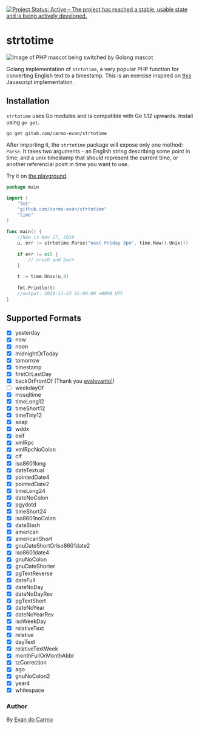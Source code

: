 [![Project Status: Active – The project has reached a stable, usable state and is being actively developed.](https://www.repostatus.org/badges/latest/active.svg)](https://www.repostatus.org/#active)

# strtotime

![Image of PHP mascot being switched by Golang mascot](https://i.imgur.com/8RhHjkD.jpg)

Golang implementation of `strtotime`, a very popular PHP function for converting English text to a timestamp. This is an exercise inspired on [this](https://github.com/kvz/locutus/blob/master/src/php/datetime/strtotime.js) Javascript implementation.

## Installation

`strtotime` uses Go modules and is compatible with Go 1.12 upwards. Install using `go get`.

```
go get gitub.com/carmo-evan/strtotime
```

After importing it, the `strtotime` package will expose only one method: `Parse`. It takes two arguments - an English string describing some point in time; and a unix timestamp that should represent the current time, or another referencial point in time you want to use. 

Try it on [the playground](https://play.golang.org/p/k3RqaQy7CB-).

```go
package main

import (
	"fmt"
	"github.com/carmo-evan/strtotime"
	"time"
)

func main() {
    //Now is Nov 17, 2019
    u, err := strtotime.Parse("next Friday 3pm", time.Now().Unix())
    
    if err != nil {
        // crash and burn
    }

    t := time.Unix(u,0)
    
    fmt.Println(t)
    //output: 2019-11-22 15:00:00 +0000 UTC
}
```

## Supported Formats

- [x] yesterday
- [x] now
- [x] noon
- [x] midnightOrToday
- [x] tomorrow
- [x] timestamp
- [x] firstOrLastDay
- [x] backOrFrontOf (Thank you [evalevanto!](https://github.com/evalevanto))
- [ ] weekdayOf
- [x] mssqltime
- [x] timeLong12
- [x] timeShort12
- [x] timeTiny12
- [x] soap
- [x] wddx
- [x] exif
- [x] xmlRpc
- [x] xmlRpcNoColon
- [x] clf
- [x] iso8601long
- [x] dateTextual
- [x] pointedDate4
- [x] pointedDate2
- [x] timeLong24
- [x] dateNoColon
- [x] pgydotd
- [x] timeShort24
- [x] iso8601noColon
- [x] dateSlash
- [x] american
- [x] americanShort
- [x] gnuDateShortOrIso8601date2
- [x] iso8601date4
- [x] gnuNoColon
- [x] gnuDateShorter
- [x] pgTextReverse
- [x] dateFull
- [x] dateNoDay
- [x] dateNoDayRev
- [x] pgTextShort
- [x] dateNoYear
- [x] dateNoYearRev
- [x] isoWeekDay
- [x] relativeText
- [x] relative
- [x] dayText
- [x] relativeTextWeek
- [x] monthFullOrMonthAbbr
- [x] tzCorrection
- [x] ago
- [x] gnuNoColon2
- [x] year4
- [x] whitespace

### Author

By [Evan do Carmo](https://github.com/carmo-evan)